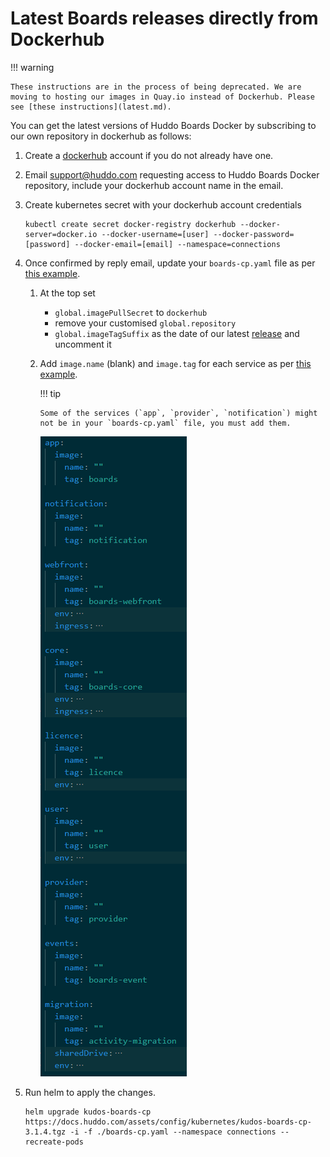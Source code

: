 # Latest Boards releases directly from Dockerhub

!!! warning

    These instructions are in the process of being deprecated. We are moving to hosting our images in Quay.io instead of Dockerhub. Please see [these instructions](latest.md).

You can get the latest versions of Huddo Boards Docker by subscribing to our own repository in dockerhub as follows:

1.  Create a [dockerhub](https://hub.docker.com) account if you do not already have one.
1.  Email [support@huddo.com](mailto:support@huddo.com) requesting access to Huddo Boards Docker repository, include your dockerhub account name in the email.
1.  Create kubernetes secret with your dockerhub account credentials

        kubectl create secret docker-registry dockerhub --docker-server=docker.io --docker-username=[user] --docker-password=[password] --docker-email=[email] --namespace=connections

1.  Once confirmed by reply email, update your `boards-cp.yaml` file as per [this example](../../assets/config/kubernetes/boards-cp-dockerhub.yaml).

    1.  At the top set

        - `global.imagePullSecret` to `dockerhub`
        - remove your customised `global.repository`
        - `global.imageTagSuffix` as the date of our latest [release](../releases.md) and uncomment it

    1.  Add `image.name` (blank) and `image.tag` for each service as per [this example](../../assets/config/kubernetes/boards-cp-dockerhub.yaml).

        !!! tip

            Some of the services (`app`, `provider`, `notification`) might not be in your `boards-cp.yaml` file, you must add them.

        ![Example](image-config-dockerhub.png)

1.  Run helm to apply the changes.

        helm upgrade kudos-boards-cp https://docs.huddo.com/assets/config/kubernetes/kudos-boards-cp-3.1.4.tgz -i -f ./boards-cp.yaml --namespace connections --recreate-pods
